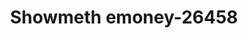 ---
f_zip-code: 64505
f_state-code: MO
title: Showmeth emoney-26458
f_phone: 816-671-9400
f_city-only: Saint Joseph
f_address: 3325 Saint Joseph Ave Saint Joseph
f_location-unique-id: '26458'
slug: showmeth-emoney-26458
updated-on: '2024-05-30T13:46:58.046Z'
created-on: '2024-05-30T13:36:59.803Z'
published-on: '2024-05-30T13:54:32.469Z'
f_city-state: cms/city/saint-joseph-mo.md
f_company: cms/company/showmeth-emoney.md
f_state: cms/state/missouri.md
layout: '[payday-loan].html'
tags: payday-loan
---